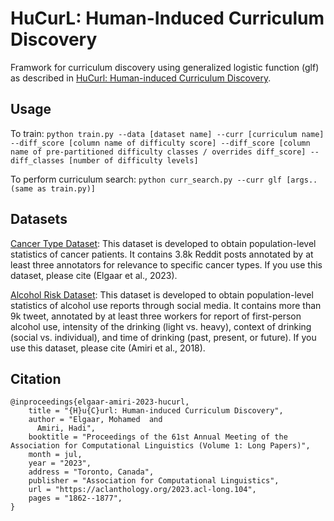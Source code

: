 # HuCurL: Human-Induced Curriculum Discovery

Framwork for curriculum discovery using generalized logistic function (glf) as described in [HuCurl: Human-induced Curriculum Discovery](https://aclanthology.org/2023.acl-long.104/).

## Usage
To train:
`python train.py --data [dataset name] --curr [curriculum name] --diff_score [column name of difficulty score] --diff_score [column name of pre-partitioned difficulty classes / overrides diff_score] --diff_classes [number of difficulty levels]`

To perform curriculum search:
`python curr_search.py --curr glf [args.. (same as train.py)]`

## Datasets
[Cancer Type Dataset](http://clu.cs.uml.edu/data/reddit.tar): This dataset is developed to obtain population-level statistics of cancer patients. It contains 3.8k Reddit posts annotated by at least three annotators for relevance to specific cancer types. If you use this dataset, please cite (Elgaar et al., 2023).

[Alcohol Risk Dataset](http://clu.cs.uml.edu/data/twitter.tar): This dataset is developed to obtain population-level statistics of alcohol use reports through social media. It contains more than 9k tweet, annotated by at least three workers for report of first-person alcohol use, intensity of the drinking (light vs. heavy), context of drinking (social vs. individual), and time of drinking (past, present, or future). If you use this dataset, please cite (Amiri et al., 2018).

## Citation
```
@inproceedings{elgaar-amiri-2023-hucurl,
    title = "{H}u{C}url: Human-induced Curriculum Discovery",
    author = "Elgaar, Mohamed  and
      Amiri, Hadi",
    booktitle = "Proceedings of the 61st Annual Meeting of the Association for Computational Linguistics (Volume 1: Long Papers)",
    month = jul,
    year = "2023",
    address = "Toronto, Canada",
    publisher = "Association for Computational Linguistics",
    url = "https://aclanthology.org/2023.acl-long.104",
    pages = "1862--1877",
}
```
